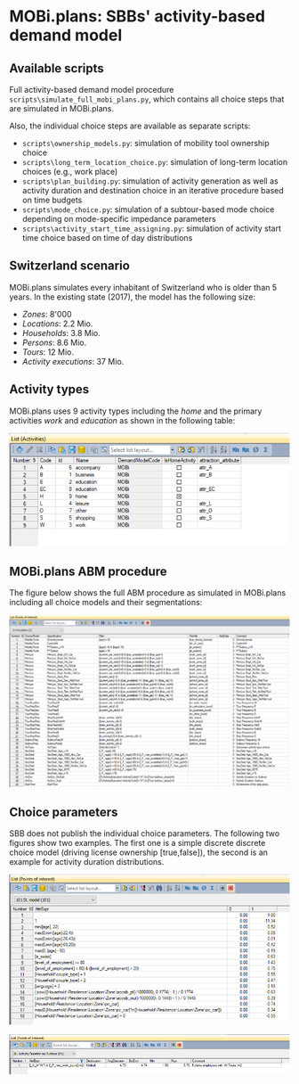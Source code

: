 
MOBi.plans: SBBs' activity-based demand model
================


 ## Available scripts

Full activity-based demand model procedure ``scripts\simulate_full_mobi_plans.py``, which contains all choice steps that are simulated in MOBi.plans.

Also, the individual choice steps are available as separate scripts:
- ``scripts\ownership_models.py``: simulation of mobility tool ownership choice
- ``scripts\long_term_location_choice.py``: simulation of long-term location choices (e.g., work place)
- ``scripts\plan_building.py``: simulation of activity generation as well as activity duration and destination choice in an iterative procedure based on time budgets
- ``scripts\mode_choice.py``: simulation of a subtour-based mode choice depending on mode-specific impedance parameters
- ``scripts\activity_start_time_assigning.py``: simulation of activity start time choice based on time of day distributions


## Switzerland scenario

MOBi.plans simulates every inhabitant of Switzerland who is older than 5 years. In the existing state (2017), the model has the following size:
- *Zones*: 8'000
- *Locations*: 2.2 Mio.
- *Households*: 3.8 Mio.
- *Persons*: 8.6 Mio.
- *Tours*: 12 Mio.
- *Activity executions*: 37 Mio.


## Activity types

MOBi.plans uses 9 activity types including the *home* and the primary activities *work* and *education* as shown in the following table:

![MOBi.plans activity types](docs/activity_types.png "Activity types as used in MOBi.plans")


## MOBi.plans ABM procedure

The figure below shows the full ABM procedure as simulated in MOBi.plans including all choice models and their segmentations:

![ABM procedure](docs/abm_procedure.png "ABM procedure")

 
 ## Choice parameters

 SBB does not publish the individual choice parameters. The following two figures show two examples. The first one is a simple discrete discrete choice model (driving license ownership [true,false]), the second is an example for activity duration distributions.

![Simple discrete choice parameters](docs/simple_choice_model.png "Simple discrete choice parameters")

![Activity duration distribution](docs/activity_durations.png "Example Activity duration distribution")

